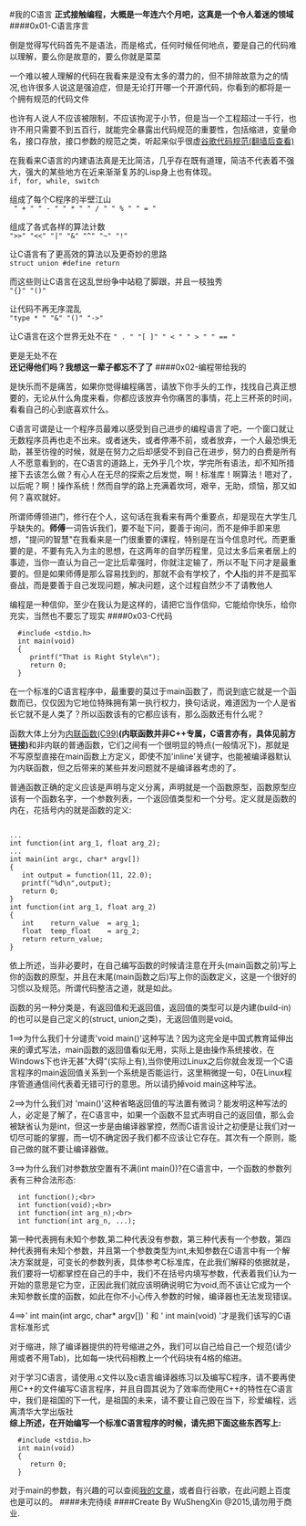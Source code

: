 #我的C语言
<strong>正式接触编程，大概是一年连六个月吧，这真是一个令人着迷的领域</strong>
####0x01-C语言序言
<p>倒是觉得写代码首先不是语法，而是格式，任何时候任何地点，要是自己的代码难以理解，要么你是故意的，要么你就是菜菜<br>
<p>一个难以被人理解的代码在我看来是没有太多的潜力的，但不排除故意为之的情况,也许很多人说这是强迫症，但是无论打开哪一个开源代码，你看到的都将是一个拥有规范的代码文件
<br>
<p>也许有人说人不应该被限制，不应该拘泥于小节，但是当一个工程超过一千行，也许不用只需要不到五百行，就能完全暴露出代码规范的重要性，包括缩进，变量命名，接口存放，接口参数的规范之类，听起来似乎很虚<a href="https://code.google.com/p/google-styleguide/">谷歌代码规范(翻墙后查看)</a>
<br>
<p>在我看来C语言的内建语法真是无比简洁，几乎存在既有道理，简洁不代表着不强大，强大的某些地方在近来渐渐复苏的Lisp身上也有体现。<br>
<code>if, for, while, switch</code>
<p>组成了每个C程序的半壁江山<br>
<code> " + " " - " " * " " / " " % " " = "</code>
<p>组成了各式各样的算法计数<br>
<code>">>" "<<" "|" "&" "^" "~" "!"</code>
<p>让C语言有了更高效的算法以及更奇妙的思路<br>
<code>struct union #define return</code><br>
<p>而这些则让C语言在这乱世纷争中站稳了脚跟，并且一枝独秀<br>
<code>"{}" "()"</code><br>
<p>让代码不再无序混乱<br>
<code>"type * " "&" "()" "->"</code><br>
<p>让C语言在这个世界无处不在
<code>" . " "[ ]" " < " " > " " == "</code><br>
<p>更是无处不在<br>
<strong>还记得他们吗？我想这一辈子都忘不了了</strong>
####0x02-编程带给我的
<p>是快乐而不是痛苦，如果你觉得编程痛苦，请放下你手头的工作，找找自己真正想要的，无论从什么角度来看，你都应该放弃令你痛苦的事情，花上三杯茶的时间，看看自己的心到底喜欢什么。<br>
<p>C语言可谓是让一个程序员最难以感受到自己进步的编程语言了吧，一个窗口就让无数程序员再也走不出来。或者迷失，或者停滞不前，或者放弃，一个人最恐惧无助，甚至彷徨的时候，就是在努力之后却感受不到自己在进步，努力的白费是所有人不愿意看到的，在C语言的道路上，无外乎几个坎，学完所有语法，却不知所措接下去该怎么做？有心人在无尽的探索之后发觉，啊！标准库！啊算法！嗯对了，以后呢？啊！操作系统！然而自学的路上充满着坎坷，艰辛，无助，烦恼，那又如何？喜欢就好。<br>
<p>所谓师傅领进门，修行在个人，这句话在我看来有两个重要点，却是现在大学生几乎缺失的。<strong>师傅</strong>一词告诉我们，要不耻下问，要善于询问，而不是伸手即来思想，"提问的智慧"在我看来是一门很重要的课程，特别是在当今信息时代。而更重要的是，不要有先入为主的思想，在这两年的自学历程里，见过太多后来者居上的事迹，当你一直认为自己一定比后辈强时，你就注定输了，所以不耻下问才是最重要的。但是如果师傅是那么容易找到的，那就不会有学校了，<strong>个人</strong>指的并不是孤军奋战，而是要善于自己发现问题，解决问题，这个过程自然少不了请教他人<br>
<p>编程是一种信仰，至少在我认为是这样的，请把它当作信仰，它能给你快乐，给你充实，当然也不要忘了现实
####0x03-C代码

      #include <stdio.h>
      int main(void)
      {
         printf("That is Right Style\n");
         return 0;
      }

<p>在一个标准的C语言程序中，最重要的莫过于main函数了，而说到底它就是一个函数而已，仅仅因为它地位特殊拥有第一执行权力，换句话说，难道因为一个人是省长它就不是人类了？所以函数该有的它都应该有，那么函数还有什么呢？<br>
<p>函数大体上分为<a href=http://www.greenend.org.uk/rjk/tech/inline.html>内联函数(C99)</a><strong>(内联函数并非C++专属，C语言亦有，具体见前方链接)</strong>和非内联的普通函数，它们之间有一个很明显的特点(一般情况下)，那就是不写原型直接在main函数上方定义，即使不加'inline'关键字，也能被编译器默认为内联函数，但之后带来的某些并发问题就不是编译器考虑的了。<br>
<p>普通函数正确的定义应该是声明与定义分离，声明就是一个函数原型，函数原型应该有一个函数名字，一个参数列表，一个返回值类型和一个分号。定义就是函数的内在，花括号内的就是函数的定义:
<pre><code>
...
int function(int arg_1, float arg_2);
...
int main(int argc, char* argv[])
{
   int output = function(11, 22.0);
   printf("%d\n",output);
   return 0;
}
int function(int arg_1, float arg_2)
{
   int    return_value  = arg_1;
   float  temp_float    = arg_2;
   return return_value;
}
</code></pre>
<p>依上所述，当非必要时，在自己编写函数的时候请注意在开头(main函数之前)写上你的函数的原型，并且在末尾(main函数之后)写上你的函数定义，这是一个很好的习惯以及规范。所谓代码整洁之道，就是如此。<br>
<p>函数的另一种分类是，有返回值和无返回值，返回值的类型可以是内建(build-in)的也可以是自己定义的(struct, union之类)，无返回值则是void。<br>
<p>1==>为什么我们十分谴责'void main()'这种写法？因为这完全是中国式教育延伸出来的谭式写法，main函数的返回值看似无用，实际上是由操作系统接收，在Windows下也许无甚"大碍"(实际上有),当你使用过Linux之后你就会发现一个C语言程序的main返回值关系到一个系统是否能运行，这里稍微提一句，0在Linux程序管道通信间代表着无错可行的意思。所以请扔掉void main这种写法。
<p>2==>为什么我们对 'main()'这种省略返回值的写法置有微词？能发明这种写法的人，必定是了解了，在C语言中，如果一个函数不显式声明自己的返回值，那么会被缺省认为是int，但这一步是由编译器掌控，然而C语言设计之初便是让我们对一切尽可能的掌握，而一切不确定因子我们都不应该让它存在。其次有一个原则，能自己做的就不要让编译器做。<br>
<p>3==>为什么我们对参数放空置有不满(int main())?在C语言中，一个函数的参数列表有三种合法形态:<br>

      int function();<br>
      int function(void);<br>
      int function(int arg_n);<br>
      int function(int arg_n, ...);

<p>第一种代表拥有未知个参数,第二种代表没有参数，第三种代表有一个参数，第四种代表拥有未知个参数，并且第一个参数类型为int,未知参数在C语言中有一个解决方案就是，可变长的参数列表，具体参考C标准库，在此我们解释的依据就是，我们要将一切都掌控在自己的手中，我们不在括号内填写参数，代表着我们认为一开始的意思是它为空，正因此我们就应该明确说明它为void,而不该让它成为一个未知参数长度的函数，如此在你不小心传入参数的时候，编译器也无法发现错误。<br>
<p>4==>' int main(int argc, char* argv[]) ' 和 ' int main(void) '才是我们该写的C语言标准形式<br>
<p>对于缩进，除了编译器提供的符号缩进之外，我们可以自己给自己一个规范(请少用或者不用Tab)，比如每一块代码相教上一个代码块有4格的缩进。<br>
<p>对于学习C语言，请使用.c文件以及c语言编译器练习以及编写C程序，请不要再使用C++的文件编写C语言程序，并且自圆其说为了效率而使用C++的特性在C语言中，我们是祖国的下一代，是祖国的未来，请不要让自己毁在当下，珍爱编程，远离清华大学出版社<br>
<strong>综上所述，在开始编写一个标准C语言程序的时候，请先把下面这些东西写上:</strong>

      #include <stdio.h>
      int main(void)
      {
         return 0;
      }
      
<p>对于main的参数，有兴趣的可以查阅<a href=http://wrestlewsx.github.io/C++流操作(续)/>我的文章</a>，或者自行谷歌，在此问题上百度也是可以的。
####未完待续 
####Create By WuShengXin @2015,请勿用于商业.

